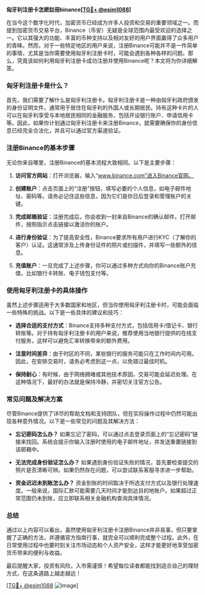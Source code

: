 **匈牙利注册卡怎麽註冊binance[[TG💪+ @esim1088](https://t.me/s/esim1088)]**

在当今这个数字化时代，加密货币已经成为许多人投资和交易的重要领域之一。而提到加密货币交易平台，Binance（币安）无疑是全球范围内最受欢迎的选择之一。它以其强大的功能、丰富的币种支持以及相对友好的用户界面赢得了众多用户的青睐。然而，对于一些特定地区的用户来说，注册Binance可能并不是一件简单的事情，尤其是当你需要使用匈牙利注册卡时，可能会遇到各种各样的问题。那么，究竟该如何利用匈牙利注册卡成功注册并使用Binance呢？本文将为你详细解答。

### 匈牙利注册卡是什么？

首先，我们需要了解什么是匈牙利注册卡。匈牙利注册卡是一种由匈牙利政府颁发的身份证明文件，通常用于居住在匈牙利的外国人或长期居民。持有这种卡片的人可以在匈牙利享受与本地居民相同的金融服务，包括开设银行账户、申请信用卡等。因此，如果你计划通过匈牙利注册卡来注册Binance，就需要确保你的身份信息已经完全合法化，并且可以通过官方渠道验证。

### 注册Binance的基本步骤

无论你来自哪里，注册Binance的基本流程大致相同。以下是主要步骤：

1. **访问官方网站**：打开浏览器，输入“www.binance.com”进入Binance官网。
   
2. **创建账户**：点击页面上的“注册”按钮，填写必要的个人信息，如电子邮件地址、密码等。请务必记住这些信息，因为它们是你日后登录和管理账户的关键。

3. **完成邮箱验证**：注册完成后，你会收到一封来自Binance的确认邮件。打开邮件，按照指示点击链接以激活你的账户。

4. **进行身份验证**：为了提高安全性，Binance要求所有用户进行KYC（了解你的客户）认证。这通常涉及上传身份证件的照片或扫描件，并填写一些额外的信息。

5. **充值账户**：一旦完成了上述步骤，你可以通过多种方式向你的Binance账户充值，比如银行卡转账、电子钱包支付等。

### 使用匈牙利注册卡的具体操作

虽然上述步骤适用于大多数国家和地区，但当你使用匈牙利注册卡时，可能会面临一些特殊的挑战。以下是一些具体的建议和技巧：

- **选择合适的支付方式**：Binance支持多种支付方式，包括信用卡/借记卡、银行转账等。对于持有匈牙利注册卡的用户来说，推荐使用当地银行提供的在线支付服务，这样可以避免汇率转换带来的额外费用。

- **注意时间差异**：由于时区的不同，某些银行的服务可能只在工作时间内可用。因此，在安排交易时，请务必考虑到这一点，以免错过最佳时机。

- **保持耐心**：有时候，由于网络拥堵或其他技术原因，交易可能会延迟处理。在这种情况下，最好的办法就是保持冷静，并密切关注官方公告。

### 常见问题及解决方案

尽管Binance提供了详尽的帮助文档和支持团队，但在实际操作过程中仍然可能出现各种意外情况。以下是一些常见的问题及其解决方法：

- **忘记密码怎么办？**
  如果忘记了密码，可以通过点击登录页面上的“忘记密码”链接来找回。系统会提示你输入注册时使用的电子邮件地址，并发送重置链接到该邮箱中。

- **无法完成身份验证怎么办？**
  如果遇到身份验证失败的情况，首先要检查提交的照片是否清晰可辨。如果仍然存在问题，可以尝试联系客服寻求进一步帮助。

- **资金迟迟未到账怎么办？**
  资金到账的时间取决于所选支付方式以及银行处理速度。一般来说，国际汇款可能需要几天时间才能到达目的地账户。如果超过正常范围仍未到账，应立即联系相关金融机构查询具体情况。

### 总结

通过以上内容可以看出，虽然使用匈牙利注册卡注册Binance并非易事，但只要掌握了正确的方法，并遵循官方指南行事，就完全可以顺利完成整个过程。此外，在日常使用过程中也要时刻关注市场动态和个人资产安全，这样才能更好地享受加密货币带来的便利与收益。

最后提醒大家，投资有风险，入市需谨慎！希望每位读者都能找到适合自己的理财方式，在这条道路上越走越远！

[[TG💪+ @esim1088](https://t.me/s/esim1088) ![Image](https://i.postimg.cc/4NQfJmqS/Snipaste-2025-05-13-00-14-12.png)]